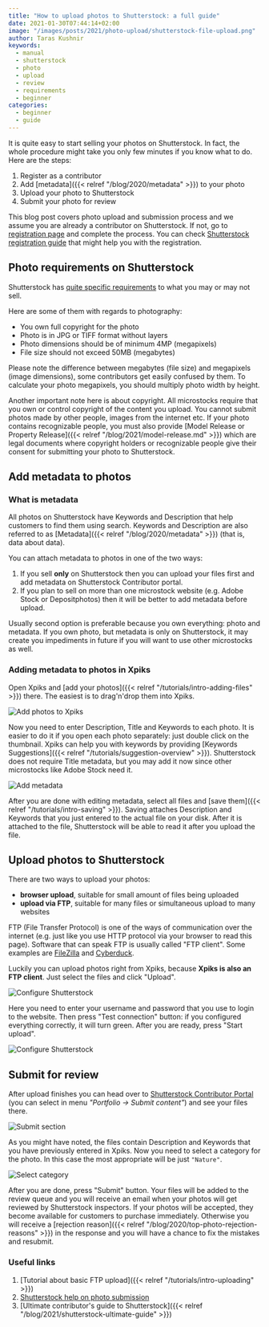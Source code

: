 ```yaml
---
title: "How to upload photos to Shutterstock: a full guide"
date: 2021-01-30T07:44:14+02:00
image: "/images/posts/2021/photo-upload/shutterstock-file-upload.png"
author: Taras Kushnir
keywords:
  - manual
  - shutterstock
  - photo
  - upload
  - review
  - requirements
  - beginner
categories:
  - beginner
  - guide
---
```


It is quite easy to start selling your photos on Shutterstock. In fact, the whole procedure might take you only few minutes if you know what to do. Here are the steps:

1. Register as a contributor
2. Add [metadata]({{< relref "/blog/2020/metadata" >}}) to your photo
3. Upload your photo to Shutterstock
4. Submit your photo for review

This blog post covers photo upload and submission process and we assume you are already a contributor on Shutterstock. If not, go to [registration page](https://submit.shutterstock.com/signup/) and complete the process. You can check [Shutterstock registration guide](https://support.submit.shutterstock.com/s/article/How-do-I-sign-up-to-become-a-Shutterstock-contributor?language=en_US) that might help you with the registration.

## Photo requirements on Shutterstock

Shutterstock has [quite specific requirements](https://support.submit.shutterstock.com/s/article/What-are-the-technical-requirements-for-images?language=en_US) to what you may or may not sell.

Here are some of them with regards to photography:

- You own full copyright for the photo
- Photo is in JPG or TIFF format without layers
- Photo dimensions should be of minimum 4MP (megapixels)
- File size should not exceed 50MB (megabytes)

Please note the difference between megabytes (file size) and megapixels (image dimensions), some contributors get easily confused by them. To calculate your photo megapixels, you should multiply photo width by height.

Another important note here is about copyright. All microstocks require that you own or control copyright of the content you upload. You cannot submit photos made by other people, images from the internet etc. If your photo contains recognizable people, you must also provide [Model Release or Property Release]({{< relref "/blog/2021/model-release.md" >}}) which are legal documents where copyright holders or recognizable people give their consent for submitting your photo to Shutterstock.

## Add metadata to photos

### What is metadata

All photos on Shutterstock have Keywords and Description that help customers to find them using search. Keywords and Description are also referred to as [Metadata]({{< relref "/blog/2020/metadata" >}}) (that is, data about data).

You can attach metadata to photos in one of the two ways:

1. If you sell **only** on Shutterstock then you can upload your files first and add metadata on Shutterstock Contributor portal.
2. If you plan to sell on more than one microstock website (e.g. Adobe Stock or Depositphotos) then it will be better to add metadata before upload.

Usually second option is preferable because you own everything: photo and metadata. If you own photo, but metadata is only on Shutterstock, it may create you impediments in future if you will want to use other microstocks as well.

### Adding metadata to photos in Xpiks

Open Xpiks and [add your photos]({{< relref "/tutorials/intro-adding-files" >}}) there. The easiest is to drag'n'drop them into Xpiks.

![Add photos to Xpiks](/images/posts/2021/photo-upload/xpiks-open-photos.jpeg)

Now you need to enter Description, Title and Keywords to each photo. It is easier to do it if you open each photo separately: just double click on the thumbnail. Xpiks can help you with keywords by providing [Keywords Suggestions]({{< relref "/tutorials/suggestion-overview" >}}). Shutterstock does not require Title metadata, but you may add it now since other microstocks like Adobe Stock need it. 

![Add metadata](/images/posts/2021/photo-upload/xpiks-add-metadata.jpeg)

After you are done with editing metadata, select all files and [save them]({{< relref "/tutorials/intro-saving" >}}). Saving attaches Description and Keywords that you just entered to the actual file on your disk. After it is attached to the file, Shutterstock will be able to read it after you upload the file.

## Upload photos to Shutterstock

There are two ways to upload your photos:

- **browser upload**, suitable for small amount of files being uploaded
- **upload via FTP**, suitable for many files or simultaneous upload to many websites

FTP (File Transfer Protocol) is one of the ways of communication over the internet (e.g. just like you use HTTP protocol via your browser to read this page). Software that can speak FTP is usually called "FTP client". Some examples are [FileZilla](https://filezilla-project.org/) and [Cyberduck](https://cyberduck.io/).

Luckily you can upload photos right from Xpiks, because **Xpiks is also an FTP client**. Just select the files and click "Upload".

![Configure Shutterstock](/images/posts/2021/photo-upload/select-for-upload.gif)

Here you need to enter your username and password that you use to login to the website. Then press "Test connection" button: if you configured everything correctly, it will turn green. After you are ready, press "Start upload".

![Configure Shutterstock](/images/posts/2021/photo-upload/xpiks-upload-dialog.jpeg)

## Submit for review

After upload finishes you can head over to [Shutterstock Contributor Portal](https://submit.shutterstock.com/edit?language=en&type=photo) (you can select in menu _"Portfolio -> Submit content"_) and see your files there.

![Submit section](/images/posts/2021/photo-upload/shutterstock-submit-content.jpeg)

As you might have noted, the files contain Description and Keywords that you have previously entered in Xpiks. Now you need to select a category for the photo. In this case the most appropriate will be just `"Nature"`.

![Select category](/images/posts/2021/photo-upload/select-category.gif)

After you are done, press "Submit" button. Your files will be added to the review queue and you will receive an email when your photos will get reviewed by Shutterstock inspectors. If your photos will be accepted, they become available for customers to purchase immediately. Otherwise you will receive a [rejection reason]({{< relref "/blog/2020/top-photo-rejection-reasons" >}}) in the response and you will have a chance to fix the mistakes and resubmit.

### Useful links

1. [Tutorial about basic FTP upload]({{< relref "/tutorials/intro-uploading" >}})
2. [Shutterstock help on photo submission](https://support.submit.shutterstock.com/s/article/How-do-I-submit-photos-for-review?language=en_US)
3. [Ultimate contributor's guide to Shutterstock]({{< relref "/blog/2021/shutterstock-ultimate-guide" >}})
